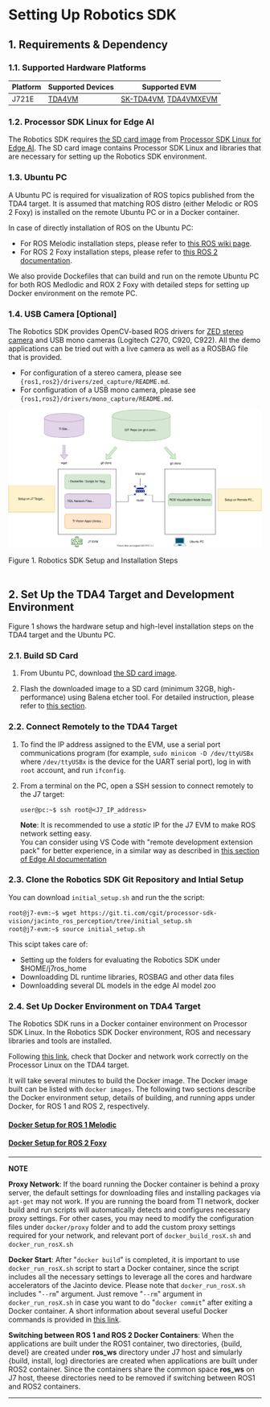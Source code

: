 
Setting Up Robotics SDK
=======================

## 1. Requirements & Dependency

### 1.1. Supported Hardware Platforms

 Platform | Supported Devices                           | Supported EVM
----------|---------------------------------------------|-----------------------------------------------
 J721E    | [TDA4VM](https://www.ti.com/product/TDA4VM) | [SK-TDA4VM](https://www.ti.com/tool/SK-TDA4VM), [TDA4VMXEVM](https://www.ti.com/tool/TDA4VMXEVM)

### 1.2. Processor SDK Linux for Edge AI
The Robotics SDK requires [the SD card image](http://software-dl.ti.com/jacinto7/esd/processor-sdk-linux-sk-tda4vm/08_00_01_10/exports/ti-processor-sdk-linux-sk-tda4vm-etcher-image.zip) from [Processor SDK Linux for Edge AI](http://software-dl.ti.com/jacinto7/esd/processor-sdk-linux-sk-tda4vm/08_00_01_10/exports/docs/index.html). The SD card image contains Processor SDK Linux and libraries that are necessary for setting up the Robotics SDK environment.

### 1.3. Ubuntu PC
A Ubuntu PC is required for visualization of ROS topics published from the TDA4 target. It is assumed that matching ROS distro (either Melodic or ROS 2 Foxy) is installed on the remote Ubuntu PC or in a Docker container.

In case of directly installation of ROS on the Ubuntu PC:
* For ROS Melodic installation steps, please refer to [this ROS wiki page](http://wiki.ros.org/melodic/Installation/Ubuntu).
* For ROS 2 Foxy installation steps, please refer to [this ROS 2 documentation](https://docs.ros.org/en/foxy/Installation.html).

We also provide Dockefiles that can build and run on the remote Ubuntu PC for both ROS Medlodic and ROX 2 Foxy with detailed steps for setting up Docker environment on the remote PC.

### 1.4. USB Camera [Optional]
The Robotics SDK provides OpenCV-based ROS drivers for [ZED stereo camera](https://www.stereolabs.com/zed/) and USB mono cameras (Logitech C270, C920, C922). All the demo applications can be tried out with a live camera as well as a ROSBAG file that is provided.

* For configuration of a stereo camera, please see `{ros1,ros2}/drivers/zed_capture/README.md`.
* For configuration of a USB mono camera, please see `{ros1,ros2}/drivers/mono_capture/README.md`.

![](docs/tiovx_ros_setup.svg)
<figcaption>Figure 1. Robotics SDK Setup and Installation Steps</figcaption>
<br />

<!-- ================================================================================= -->
## 2. Set Up the TDA4 Target and Development Environment
Figure 1 shows the hardware setup and high-level installation steps on the TDA4 target and the Ubuntu PC.

### 2.1. Build SD Card

1. From Ubuntu PC, download [the SD card image](http://software-dl.ti.com/jacinto7/esd/processor-sdk-linux-sk-tda4vm/08_00_01_10/exports/ti-processor-sdk-linux-sk-tda4vm-etcher-image.zip).

2. Flash the downloaded image to a SD card (minimum 32GB, high-performance) using Balena etcher tool. For detailed instruction, please refer to [this section](http://software-dl.ti.com/jacinto7/esd/processor-sdk-linux-sk-tda4vm/08_00_01_10/exports/docs/getting_started.html#software-setup).

### 2.2. Connect Remotely to the TDA4 Target

1. To find the IP address assigned to the EVM, use a serial port communications program (for example, `sudo minicom -D /dev/ttyUSBx` where `/dev/ttyUSBx` is the device for the UART serial port), log in with `root` account, and run `ifconfig`.

2. From a terminal on the PC, open a SSH session to connect remotely to the J7 target:
    ```
    user@pc:~$ ssh root@<J7_IP_address>
    ```
    **Note**: It is recommended to use a *static* IP for the J7 EVM to make ROS network setting easy.<br />
    You can consider using VS Code with "remote development extension pack" for better experience, in a similar way as described in [this section of Edge AI documentation](http://software-dl.ti.com/jacinto7/esd/processor-sdk-linux-sk-tda4vm/08_00_01_10/exports/docs/getting_started.html#connect-remotely)

### 2.3. Clone the Robotics SDK Git Repository and Intial Setup
You can download `initial_setup.sh` and run the the script:
```
root@j7-evm:~$ wget https://git.ti.com/cgit/processor-sdk-vision/jacinto_ros_perception/tree/initial_setup.sh
root@j7-evm:~$ source initial_setup.sh
```
This scipt takes care of:
* Setting up the folders for evaluating the Robotics SDK under $HOME/j7ros_home
* Downloadding DL runtime libraries, ROSBAG and other data files
* Downloadding several DL models in the edge AI model zoo

<!-- **NOTE**: Subsections below are just for reference. Equivalent settings are already included in `initial_setup.sh`.

### 2.3.1. Setting Up Edge AI

1. Installing dependencies for Edge AI:
    ```
    root@j7-evm:/opt/edge_ai_apps$ ./setup_script.sh
    ```
    This script takes care of installing header files for deep-learning runtime libraries among others.

2. Download Model Zoo Deep-Learnign Models for Edge Inference:
    Below command is for downloading all object detection and semantic segmentaiton models avaiable in the model zoo:
    ```
    root@j7-evm:/opt/edge_ai_apps$ ./download_models.sh -d detection segmentation
    ```
    For more information about the model downloader tool, please refer to [this section](http://software-dl.ti.com/jacinto7/esd/processor-sdk-linux-sk-tda4vm/08_00_01_10/exports/docs/inference_models.html).

### 2.3.2. Clone the Robotics SDK Git Repository

1. Set up the project directory and the ROS workspace:
    ```
    root@j7-evm:~$ WORK_DIR=$HOME/j7ros_home
    root@j7-evm:~$ ROS_WS=$WORK_DIR/ros_ws
    root@j7-evm:~$ mkdir -p $ROS_WS/src
    root@j7-evm:~$ cd $ROS_WS/src
    ```
2. Clone the Robotics SDK GIT repository:
    ```
    git clone https://git.ti.com/git/processor-sdk-vision/jacinto_ros_perception.git
    ```

### 2.3.3. Download ROSBAG and Data Files

1. For convenience, set up a soft-link:
    ```
    root@j7-evm:~/j7ros_home/ros_ws/src$ cd $WORK_DIR
    root@j7-evm:~/j7ros_home$ ln -sf $ROS_WS/src/jacinto_ros_perception/docker/Makefile
    ```
2. To download and install ROSBAG and other files, run the following in `$WORK_DIR`:
    ```
    root@j7-evm:~/j7ros_home$ make data_download
    ```
    This script downloads several tarballs and installs them under `$WORK_DIR/data` and `\opt\dl_runtime`. -->

### 2.4. Set Up Docker Environment on TDA4 Target

The Robotics SDK runs in a Docker container environment on Processor SDK Linux. In the Robotics SDK Docker environment, ROS and necessary libraries and tools are installed.

Following [this link](https://docs.docker.com/get-started/#test-docker-installation), check that Docker and network work correctly on the Processor Linux on the TDA4 target.

It will take several minutes to build the Docker image. The Docker image built can be listed with `docker images`. The following two sections describe the Docker environment setup, details of building, and running apps under Docker, for ROS 1 and ROS 2, respectively.

#### [Docker Setup for ROS 1 Melodic](./setting_docker_ros1.md)

#### [Docker Setup for ROS 2 Foxy](./setting_docker_ros2.md)

---
**NOTE**

**Proxy Network**: If the board running the Docker container is behind a proxy server, the default settings for downloading files and installing packages via `apt-get` may not work. If you are running the board from TI network, docker build and run scripts will automatically detects and configures necessary proxy settings. For other cases, you may need to modify the configuration files under `docker/proxy` folder and to add the custom proxy settings required for your network, and relevant port of `docker_build_rosX.sh` and `docker_run_rosX.sh`

**Docker Start**: After "`docker build`" is completed, it is important to use `docker_run_rosX.sh` script to start a Docker container, since the script includes all the necessary settings to leverage all the cores and hardware accelerators of the Jacinto device. Please note that `docker_run_rosX.sh` includes "`--rm`" argument. Just remove "`--rm`" argument in `docker_run_rosX.sh` in case you want to do "`docker commit`" after exiting a Docker container. A short information about several useful Docker commands is provided in [this link](http://software-dl.ti.com/jacinto7/esd/processor-sdk-linux-sk-tda4vm/08_00_01_10/exports/docs/docker_environment.html#additional-docker-commands).

**Switching between ROS 1 and ROS 2 Docker Containers**: When the applications are built under the ROS1 container, two directories, {build, devel} are created under **ros_ws** directory under J7 host and simularly {build, install, log} directories are created when applications are built under ROS2 container. Since the containers share the common space **ros_ws** on J7 host, theese directories need to be removed if switching between ROS1 and ROS2 containers.

---
